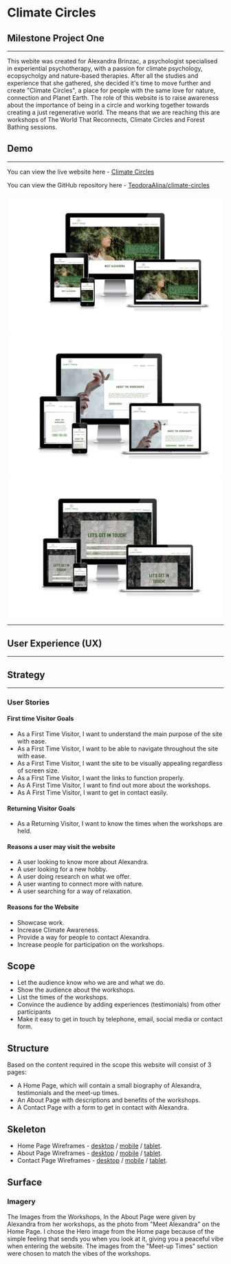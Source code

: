 # Climate Circles
## Milestone Project One
***
This webite was created for Alexandra Brinzac, a psychologist specialised in experiential psychotherapy, with a passion for climate psychology, ecopsycholgy and nature-based therapies. After all the studies and experience that she gathered, she decided it's time to move further and create "Climate Circles", a place for people with the same love for nature, connection and Planet Earth. The role of this website is to raise awareness  about the importance of being in a circle and working together towards creating a just regenerative world. The means that we are reaching this are workshops of The World That Reconnects, Climate Circles and Forest Bathing sessions. 
## Demo
***
You can view the live website here - [Climate Circles](https://teodoraalina.github.io/climate-circles/)

You can view the GitHub repository here - [TeodoraAlina/climate-circles](https://github.com/TeodoraAlina/climate-circles)

![Responsive Home Page](assets/images/home-page-responsize.webp)
![Responsive About Page](assets/images/about-page-responsive.webp)
![Responsive Contact Page](assets/images/contact-page-responsive.webp)
***

## User Experience (UX)
***
## Strategy
***
### User Stories
#### First time Visitor Goals
* As a First Time Visitor, I want to understand the main purpose of the site with ease.
* As a First Time Visitor, I want to be able to navigate throughout the site with ease.
* As a First Time Visitor, I want the site to be visually appealing regardless of screen size.
* As a First Time Visitor, I want the links to function properly.
* As A First Time Visitor, I want to find out more about the workshops.
* As A First Time Visitor, I want to get in contact easily.

#### Returning Visitor Goals
* As a Returning Visitor, I want to know the times when the workshops are held.

#### Reasons a user may visit the website
* A user looking to know more about Alexandra.
* A user looking for a new hobby.
* A user doing research on what we offer.
* A user wanting to connect more with nature.
* A user searching for a way of relaxation.

#### Reasons for the Website
* Showcase work.
* Increase Climate Awareness.
* Provide a way for people to contact Alexandra.
* Increase people for participation on the workshops.

## Scope
* Let the audience know who we are and what we do.
* Show the audience about the workshops.
* List the times of the workshops.
* Convince the audience by adding experiences (testimonials) from other participants
* Make it easy to get in touch by telephone, email, social media or contact form.


## Structure

Based on the content required in the scope this website will consist of 3 pages:


* A Home Page, which will contain a small biography of Alexandra, testimonials and the meet-up times.
* An About Page with descriptions and benefits of the workshops.
* A Contact Page with a form to get in contact with Alexandra.

## Skeleton
* Home Page Wireframes - [desktop](assets/images/home-page-desktop.webp) / [mobile](assets/images/home-page-phone.webp) / [tablet](assets/images/home-page-ipad.webp).
* About Page Wireframes - [desktop](assets/images/about-page-desktop.webp) / [mobile](assets/images/about-page-phone.webp) / [tablet](assets/images/about-page-ipad.webp).
* Contact Page Wireframes - [desktop](assets/images/contact-page-desktop.webp) / [mobile](assets/images/contact-page-phone.webp) / [tablet](assets/images/contact-page-ipad.webp).

## Surface

### Imagery

The Images from the Workshops, In the About Page were given by Alexandra from her workshops, as the photo from "Meet Alexandra" on the Home Page.
I chose the Hero image from the Home page because of the simple feeling that sends you when you look at it, giving you a peaceful vibe when entering the website. The images from the "Meet-up Times" section were chosen to match the vibes of the workshops. 

